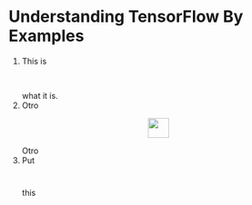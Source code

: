# Understanding TensorFlow By Examples

1. This is <p align="center"><img src="/tex/4d2e23df7f826fd15d7d29a60e81a195.svg?invert_in_darkmode&sanitize=true" align=middle width=79.6741341pt height=15.771292349999998pt/></p> what it is.
2. Otro <p align="center"><img src="/tex/0df287b152d6c5ae3deee0ff3f85e7d8.svg?invert_in_darkmode&sanitize=true" align=middle width=36.999553799999994pt height=34.885834499999994pt/></p> Otro
3. Put <p align="center"><img src="/tex/ef8c96229f92d0083b8f67de86494ca8.svg?invert_in_darkmode&sanitize=true" align=middle width=107.56443225000001pt height=12.785402849999999pt/></p> this